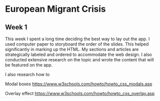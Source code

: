 <h1>European Migrant Crisis</h1>

<h2>Week 1</h2>

This week I spent a long time deciding the best way to lay out the app. I used computer paper to storyboard the order of the slides. This helped significantly in marking up the HTML. My sections and articles are strategically labeled and ordered to accommodate the web design. I also conducted extensive research on the topic and wrote the content that will be featured on the app.

I also research how to

Modal boxes
https://www.w3schools.com/howto/howto_css_modals.asp

Overlay effect
https://www.w3schools.com/howto/howto_css_overlay.asp   
